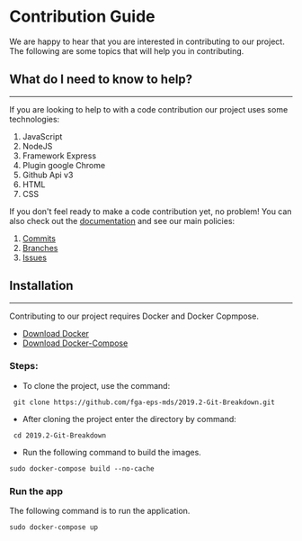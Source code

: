 # Contribution Guide

We are happy to hear that you are interested in contributing to our project. The following are some topics that will help you in contributing.

## What do I need to know to help?
---
If you are looking to help to with a code contribution our project uses some technologies: 

1. JavaScript
2. NodeJS
3. Framework Express
4. Plugin google Chrome
5. Github Api v3
4. HTML
5. CSS


If you don't feel ready to make a code contribution yet, no problem! You can also check out the [documentation](https://fga-eps-mds.github.io/2019.2-Git-Breakdown/) and see our main policies:

1. [Commits](https://fga-eps-mds.github.io/2019.2-Git-Breakdown/commits/)
2. [Branches](https://fga-eps-mds.github.io/2019.2-Git-Breakdown/branches/)
3. [Issues](https://fga-eps-mds.github.io/2019.2-Git-Breakdown/issues/)

## Installation
---

Contributing to our project requires Docker and Docker Copmpose.

- [Download Docker](https://docs.docker.com/install/)
- [Download Docker-Compose](https://docs.docker.com/compose/install/)

### Steps:

- To clone the project, use the command:

``` git clone https://github.com/fga-eps-mds/2019.2-Git-Breakdown.git```

- After cloning the project enter the directory by command:

``` cd 2019.2-Git-Breakdown```

- Run the following command to build the images.

```sudo docker-compose build --no-cache```

### Run the app

The following command is to run the application.

```sudo docker-compose up```
